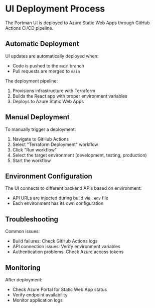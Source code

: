 # UI Deployment Process

The Portman UI is deployed to Azure Static Web Apps through GitHub Actions CI/CD pipeline.

## Automatic Deployment

UI updates are automatically deployed when:
- Code is pushed to the `main` branch
- Pull requests are merged to `main`

The deployment pipeline:
1. Provisions infrastructure with Terraform
2. Builds the React app with proper environment variables
3. Deploys to Azure Static Web Apps

## Manual Deployment

To manually trigger a deployment:

1. Navigate to GitHub Actions
2. Select "Terraform Deployment" workflow
3. Click "Run workflow"
4. Select the target environment (development, testing, production)
5. Start the workflow

## Environment Configuration

The UI connects to different backend APIs based on environment:
- API URLs are injected during build via `.env` file
- Each environment has its own configuration

## Troubleshooting

Common issues:
- Build failures: Check GitHub Actions logs
- API connection issues: Verify environment variables
- Authentication problems: Check Azure access tokens

## Monitoring

After deployment:
- Check Azure Portal for Static Web App status
- Verify endpoint availability
- Monitor application logs 